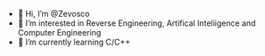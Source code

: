 - 👋 Hi, I’m @Zevosco
- 👀 I’m interested in Reverse Engineering, Artifical Inteliigence and Computer Engineering
- 🌱 I’m currently learning C/C++

